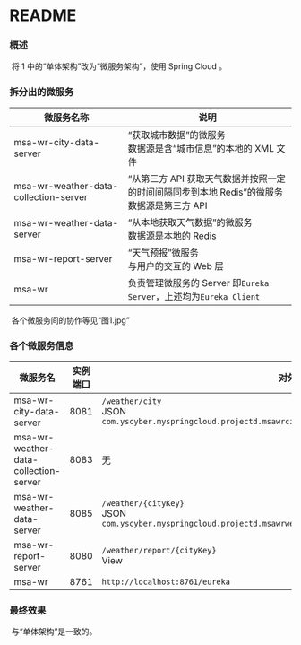 # README



### 概述

​	将 1 中的“单体架构”改为“微服务架构”，使用 Spring Cloud 。



### 拆分出的微服务

| 微服务名称                            | 说明                                                         |
| ------------------------------------- | ------------------------------------------------------------ |
| msa-wr-city-data-server               | “获取城市数据”的微服务<br/>数据源是含“城市信息”的本地的 XML 文件 |
| msa-wr-weather-data-collection-server | “从第三方 API 获取天气数据并按照一定的时间间隔同步到本地 Redis”的微服务<br/>数据源是第三方 API |
| msa-wr-weather-data-server            | “从本地获取天气数据”的微服务<br/>数据源是本地的 Redis        |
| msa-wr-report-server                  | “天气预报”微服务<br/>与用户的交互的 Web 层                   |
| msa-wr                                | 负责管理微服务的 Server 即`Eureka Server`，上述均为`Eureka Client` |

​	各个微服务间的协作等见“图1.jpg”



### 各个微服务信息

| 微服务名                              | 实例端口 | 对外接口                                                     |
| ------------------------------------- | -------- | ------------------------------------------------------------ |
| msa-wr-city-data-server               | 8081     | `/weather/city`<br/>JSON<br/>`com.yscyber.myspringcloud.projectd.msawrcitydataserver.pojo.JsonDataObject` |
| msa-wr-weather-data-collection-server | 8083     | 无                                                           |
| msa-wr-weather-data-server            | 8085     | `/weather/{cityKey}`<br/>JSON<br/>`com.yscyber.myspringcloud.projectd.msawrweatherdataserver.pojo.json.WeatherJsonObject` |
| msa-wr-report-server                  | 8080     | `/weather/report/{cityKey}`<br/>View                         |
| msa-wr                                | 8761     | `http://localhost:8761/eureka`                               |



### 最终效果

​	与“单体架构”是一致的。